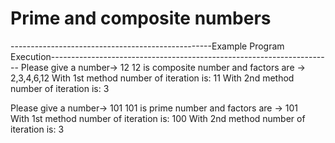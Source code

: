 # Prime and composite numbers

--------------------------------------------------Example Program Execution----------------------------------------------------------------------
Please give a number-> 12
12 is composite number and factors are -> 2,3,4,6,12
With 1st method number of iteration is: 11
With 2nd method number of iteration is: 3

Please give a number-> 101
101 is prime number and factors are -> 101  
With 1st method number of iteration is: 100
With 2nd method number of iteration is: 3

